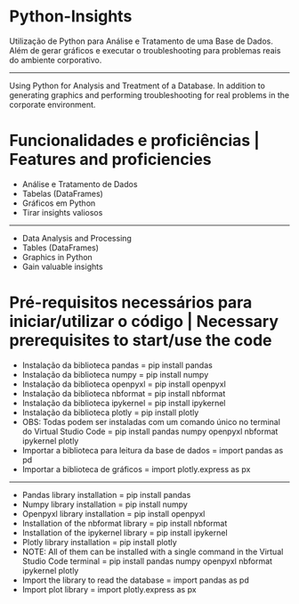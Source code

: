 # Python-Insights
Utilização de Python para Análise e Tratamento de uma Base de Dados. Além de gerar gráficos e executar o troubleshooting para problemas reais do ambiente corporativo.
______________________________________________________________________________________________________________________________________________________________________
Using Python for Analysis and Treatment of a Database. In addition to generating graphics and performing troubleshooting for real problems in the corporate environment.

# Funcionalidades e proficiências | Features and proficiencies
- Análise e Tratamento de Dados
- Tabelas (DataFrames)
- Gráficos em Python
- Tirar insights valiosos
______________________________________________________________________________________________________________________________________________________________________
- Data Analysis and Processing
- Tables (DataFrames)
- Graphics in Python
- Gain valuable insights 
# Pré-requisitos necessários para iniciar/utilizar o código | Necessary prerequisites to start/use the code
- Instalação da biblioteca pandas = pip install pandas 
- Instalação da biblioteca numpy = pip install numpy
- Instalação da biblioteca openpyxl = pip install openpyxl
- Instalação da biblioteca nbformat = pip install nbformat
- Instalação da biblioteca ipykernel = pip install ipykernel
- Instalação da biblioteca plotly = pip install plotly
- OBS: Todas podem ser instaladas com um comando único no terminal do Virtual Studio Code = pip install pandas numpy openpyxl nbformat ipykernel plotly 
- Importar a biblioteca para leitura da base de dados = import pandas as pd
- Importar a biblioteca de gráficos = import plotly.express as px
______________________________________________________________________________________________________________________________________________________________________
- Pandas library installation = pip install pandas 
- Numpy library installation = pip install numpy
- Openpyxl library installation = pip install openpyxl
- Installation of the nbformat library = pip install nbformat
- Installation of the ipykernel library = pip install ipykernel
- Plotly library installation = pip install plotly
- NOTE: All of them can be installed with a single command in the Virtual Studio Code terminal = pip install pandas numpy openpyxl nbformat ipykernel plotly 
- Import the library to read the database = import pandas as pd
- Import plot library = import plotly.express as px
